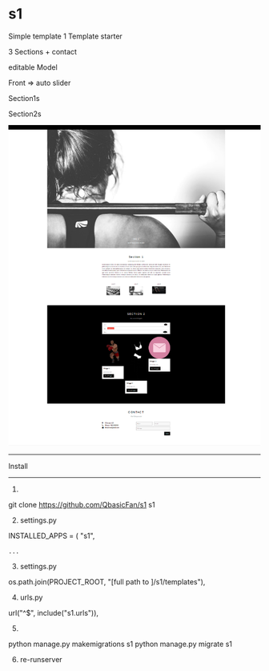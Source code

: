 # s1
Simple template 1
Template starter

3 Sections + contact

editable Model


Front => auto slider 

Section1s

Section2s




![alt text](https://github.com/QbasicFan/s1/blob/master/s1Front.png)



*****************
Install
*****************

1)

git clone https://github.com/QbasicFan/s1 s1

2) settings.py

INSTALLED_APPS = (
    "s1",
    
    ...
3) settings.py

 os.path.join(PROJECT_ROOT, "[full path to ]/s1/templates"),

4) urls.py

  url("^$", include("s1.urls")),
  
5)
python manage.py makemigrations s1
python manage.py migrate s1

6) re-runserver


